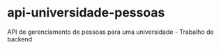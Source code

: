 # api-universidade-pessoas
API de gerenciamento de pessoas para uma universidade - Trabalho de backend

